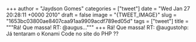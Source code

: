 
+++
author = "Jaydson Gomes"
categories = ["tweet"]
date = "Wed Jan 27 20:28:11 +0000 2010"
draft = false
image = "{TWEET_IMAGE}"
slug = "1653bc03800ae8407caa91aa9909acdf789ed05d"
tags = ["tweet"]
title = """Rá! Que massa! RT: @augus..."""
+++
Rá! Que massa! RT: @augustohp: Já tentaram o Konami Code no site do PHP ??
